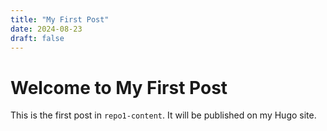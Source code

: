 ```yaml
---
title: "My First Post"
date: 2024-08-23
draft: false
---
```


# Welcome to My First Post

This is the first post in `repo1-content`. It will be published on my Hugo site.
